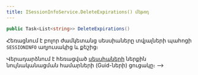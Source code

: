 ```yaml
---
title: ISessionInfoService.DeleteExpirations() մեթոդ
---
```


```c#
public Task<List<string>> DeleteExpirations()
```

Հեռացնում է բոլոր ժամկետանց սեսսիաները տվյալների պահոցի `SESSIONINFO` աղյուսակից և քեշից։

Վերադարձնում է հեռացված [սեսսիաների](../../types/SessionInfo.md) ներքին նույնականացման համարների (Guid-ների) ցուցակը։ -->
